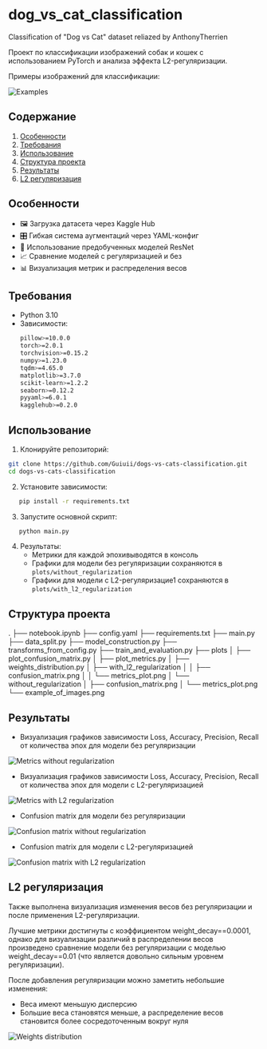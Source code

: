# dog_vs_cat_classification
Сlassification of "Dog vs Cat" dataset reliazed by AnthonyTherrien

Проект по классификации изображений собак и кошек с использованием PyTorch и анализа эффекта L2-регуляризации.

Примеры изображений для классификации:

![Examples](example_of_images.png)


## Содержание
1. [Особенности](#особенности)
2. [Требования](#требования)
3. [Использование](#использование)
4. [Структура проекта](#структура-проекта)
5. [Результаты](#результаты)
6. [L2 регуляризация](#l2-регуляризация)


## Особенности
- 🖼️ Загрузка датасета через Kaggle Hub  
- 🎛️ Гибкая система аугментаций через YAML-конфиг  
- 🧠 Использование предобученных моделей ResNet  
- 📈 Сравнение моделей с регуляризацией и без  
- 📊 Визуализация метрик и распределения весов  


## Требования
- Python 3.10
- Зависимости:
  ```bash
  pillow>=10.0.0
  torch>=2.0.1
  torchvision>=0.15.2
  numpy>=1.23.0
  tqdm>=4.65.0
  matplotlib>=3.7.0
  scikit-learn>=1.2.2
  seaborn>=0.12.2
  pyyaml>=6.0.1
  kagglehub>=0.2.0            
  ```

## Использование
1. Клонируйте репозиторий:
```bash
git clone https://github.com/Guiuii/dogs-vs-cats-classification.git
cd dogs-vs-cats-classification
```
2. Установите зависимости:
```bash
   pip install -r requirements.txt
```
3. Запустите основной скрипт:
```bash
   python main.py
```
4. Результаты:
   - Метрики для каждой эпохивыводятся в консоль
   - Графики для модели без регуляризации сохраняются в `plots/without_regularization`
   - Графики для модели с L2-регуляризацие1 сохраняются в `plots/with_l2_regularization`


## Структура проекта
.
├── notebook.ipynb
├── config.yaml
├── requirements.txt
├── main.py
├── data_split.py
├── model_construction.py
├── transforms_from_config.py
├── train_and_evaluation.py
├── plots
│   ├── plot_confusion_matrix.py
│   ├── plot_metrics.py
│   ├── weights_distribution.py
│   ├── with_l2_regularization
│   │   ├── confusion_matrix.png
│   │   └── metrics_plot.png
│   └── without_regularization
│       ├── confusion_matrix.png
│       └── metrics_plot.png
└── example_of_images.png

## Результаты

- Визуализация графиков зависимости Loss, Accuracy, Precision, Recall от количества эпох для модели без регуляризации
  
![Metrics without regularization](plots/without_regularization/metrics_plot.png)

- Визуализация графиков зависимости Loss, Accuracy, Precision, Recall от количества эпох для модели с L2-регуляризацией
  
![Metrics with L2 regularization](plots/with_l2_regularization/metrics_plot.png)

- Confusion matrix для модели без регуляризации
  
![Confusion matrix without regularization](plots/without_regularization/confusion_matrix.png)

- Confusion matrix для модели с L2-регуляризацией
  
![Confusion matrix with L2 regularization](plots/with_l2_regularization/confusion_matrix.png)


## L2 регуляризация

Также выполнена визуализация изменения весов без регуляризации и после применения L2-регуляризации.

Лучшие метрики достигнуты с коэффициентом weight_decay==0.0001, однако для визуализации различий в распределении весов произведено сравнение модели без регуляризации с моделью weight_decay==0.01 (что является довольно сильным уровнем регуляризации).

После добавления регуляризации можно заметить небольшие изменения:
- Веса имеют меньшую дисперсию
- Большие веса становятся меньше, а распределение весов становится более сосредоточенным вокруг нуля

![Weights distribution](plots/weights_distribution.png)
